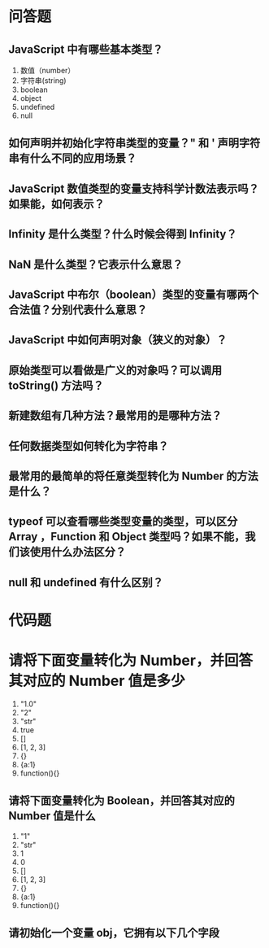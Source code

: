 # 问答题
## JavaScript 中有哪些基本类型？
1. 数值（number）
2. 字符串(string)
3. boolean
4. object
5. undefined
6. null


## 如何声明并初始化字符串类型的变量？" 和 ' 声明字符串有什么不同的应用场景？



## JavaScript 数值类型的变量支持科学计数法表示吗？如果能，如何表示？



## Infinity 是什么类型？什么时候会得到 Infinity？




## NaN 是什么类型？它表示什么意思？


## JavaScript 中布尔（boolean）类型的变量有哪两个合法值？分别代表什么意思？



## JavaScript 中如何声明对象（狭义的对象）？




## 原始类型可以看做是广义的对象吗？可以调用 toString() 方法吗？



## 新建数组有几种方法？最常用的是哪种方法？



## 任何数据类型如何转化为字符串？




## 最常用的最简单的将任意类型转化为 Number 的方法是什么？




## typeof 可以查看哪些类型变量的类型，可以区分 Array ，Function 和 Object 类型吗？如果不能，我们该使用什么办法区分？


## null 和 undefined 有什么区别？




# 代码题
# 请将下面变量转化为 Number，并回答其对应的 Number 值是多少
1. "1.0"
2. "2"
3. "str"
4. true
5. []
6. [1, 2, 3]
7. {}
8. {a:1}
9. function(){}


## 请将下面变量转化为 Boolean，并回答其对应的 Number 值是什么
1. "1"
2. "str"
3. 1
4. 0
5. []
6. [1, 2, 3]
7. {}
8. {a:1}
9. function(){} 


## 请初始化一个变量 obj，它拥有以下几个字段

